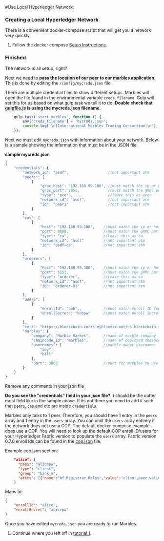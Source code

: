 #Use Local Hyperledger Network:

### Creating a Local Hyperledger Network
There is a convenient docker-compose script that will get you a network very quickly.

1. Follow the docker compose [Setup Instructions](https://github.com/IBM-Blockchain/connectathon).

### Finished
The network is all setup, right?

Next we need to **pass the location of our peer to our marbles application**.
This is done by editing the `/config/mycreds.json` file.

There are multiple credential files to show different setups. 
Marbles will open the file found in the environmental variable `creds_filename`. 
Gulp will set this for us based on what gulp task we tell it to do. 
**Double check that [gulpfile.js](../gulpfile.js#L67) is using the mycreds.json filename.** 

```js
	gulp.task('start_marbles', function () {
		env['creds_filename'] = 'mycreds.json';
		console.log('\n[International Marbles Trading Consortium]\n');
	});
```

Next we must edit `mycreds.json` with information about your network.
Below is a sample showing the information that must be in the JSON file. 

__sample mycreds.json__

```js
{
    "credentials": {
        "network_id": "asdf",                  //not important atm
        "peers": [
            {
                "grpc_host": "192.168.99.100", //must match the ip or hostname of your peer
                "grpc_port": 7051,             //must match the gRPC port on your peer
                "type": "peer",                //leave this as peer
                "network_id": "asdf",          //not important atm
                "id": "peer1"                  //not important atm
            }
        ],
        "cas": [
            {
                "host": "192.168.99.100",    //must match the ip or hostname of your peer
                "port": 8888,                //must match the gRPC port on your peer
                "type": "ca",                //leave this as ca
                "network_id": "asdf"         //not important atm
				"id": "asdf-ca",             //not important atm
            }
        ],
        "orderers": [
            {
                "host": "192.168.99.100",    //must match the ip or hostname of your peer
                "port": 5151,                //must match the gRPC port on your peer
                "type": "orderer",           //leave this as ca
                "network_id": "asdf",        //not important atm
                "id": "orderer-01"           //not important atm
            }
        ],
        "users": [
            {
                "enrollId": "bob",,          //must match enroll ID found in COP
                "enrollSecret": "bobpw"      //must match enroll Secret found in COP
            }
        ],
        "cert": "https://blockchain-certs.mybluemix.net/us.blockchain.ibm.com.cert",
        "marbles": {
            "company": "Marble Market",      //name of marble company
            "chaincode_id": "marbles",       //name of deployed chaincode
            "usernames": [                   //marble owner usernames
                "amy",
                "bill"
            ],
            "port": 3000                     //port for marbles to use
        }
    }
}
```

Remove any comments in your json file

**Do you see the "credentials" field in your json file?** 
It should be the outter most field like in the sample above. 
If its not there you need to add it such that `peers`, `cas` and etc are inside `credentials`.

Marbles only talks to 1 peer. 
Therefore, you should have 1 entry in the `peers` array and 1 entry in the `users` array. 
You can omit the `users` array entirely if the network does not use a COP. 
The default docker-compose example does use a COP. 
You will need to look up the default COP enroll ID/users for your Hyperledger Fabric version to populate the `users` array. 
Fabric version 0.7.0 enroll Ids can be found in the [cop.json](https://github.com/hyperledger/fabric-cop/blob/master/docker/fabric-cop/cop.json) file.

Example cop.json section:

```json
	"alice": {
      "pass": "alicepw",
      "type": "client",
      "group": "bank_a",
      "attrs": [{"name":"hf.Registrar.Roles","value":"client,peer,validator,auditor"}, {"name":"hf.Registrar.DelegateRoles", "value": "client"}]
    }
```

Maps to:

```json
{
	"enrollId": "alice",
	"enrollSecret": "alicepw"
}
```

Once you have edited `mycreds.json` you are ready to run Marbles. 

1. Continue where you left off in [tutorial 1](./tutorial_part1.md#hostmarbles).
